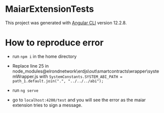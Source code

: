 # MaiarExtensionTests

This project was generated with [Angular CLI](https://github.com/angular/angular-cli) version 12.2.8.

# How to reproduce error
- run `npm i` in the home directory
- Replace line 25 in node_modules\@elrondnetwork\erdjs\out\smartcontracts\wrapper\systemWrapper.js with
    ```SystemConstants.SYSTEM_ABI_PATH = path_1.default.join(".", "../../../abi");```

- run `ng serve`
- go to `localhost:4200/test` and you will see the error as the maiar extension tries to sign a message.